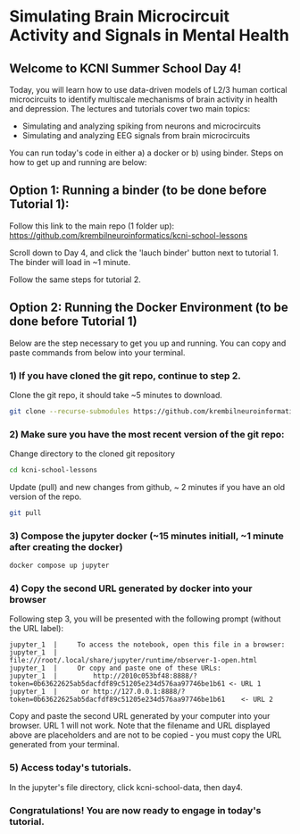 # Simulating Brain Microcircuit Activity and Signals in Mental Health

## Welcome to KCNI Summer School Day 4!

Today, you will learn how to use data-driven models of L2/3 human cortical microcircuits to 
identify multiscale mechanisms of brain activity in health and depression. The lectures and 
tutorials cover two main topics:

- Simulating and analyzing spiking from neurons and microcircuits
- Simulating and analyzing EEG signals from brain microcircuits

You can run today's code in either a) a docker or b) using binder. Steps on how to get up and running are below:

## Option 1: Running a binder (to be done before Tutorial 1):

Follow this link to the main repo (1 folder up): https://github.com/krembilneuroinformatics/kcni-school-lessons

Scroll down to Day 4, and click the 'lauch binder' button next to tutorial 1. The binder will load in ~1 minute.

Follow the same steps for tutorial 2. 

## Option 2: Running the Docker Environment (to be done before Tutorial 1)

Below are the step necessary to get you up and running. You can copy and paste commands from below into your terminal.

### 1) If you have cloned the git repo, continue to step 2.

Clone the git repo, it should take ~5 minutes to download.

```sh
git clone --recurse-submodules https://github.com/krembilneuroinformatics/kcni-school-lessons.git
```

### 2) Make sure you have the most recent version of the git repo:

Change directory to the cloned git repository
```sh
cd kcni-school-lessons
```
Update (pull) and new changes from github, ~ 2 minutes if you have an old version of the repo.
```sh
git pull
```

### 3) Compose the jupyter docker (~15 minutes initiall, ~1 minute after creating the docker)

```sh
docker compose up jupyter
```

### 4) Copy the second URL generated by docker into your browser

Following step 3, you will be presented with the following prompt (without the URL label):

```
jupyter_1  |     To access the notebook, open this file in a browser:
jupyter_1  |         file:///root/.local/share/jupyter/runtime/nbserver-1-open.html
jupyter_1  |     Or copy and paste one of these URLs:
jupyter_1  |         http://2010c053bf48:8888/?token=0b63622625ab5dacfdf89c51205e234d576aa97746be1b61 <- URL 1
jupyter_1  |      or http://127.0.0.1:8888/?token=0b63622625ab5dacfdf89c51205e234d576aa97746be1b61    <- URL 2
```

Copy and paste the second URL generated by your computer into your browser. URL 1 will not work. Note that the filename and URL
displayed above are placeholders and are not to be copied - you must copy the URL generated from your terminal. 

### 5) Access today's tutorials.

In the jupyter's file directory, click kcni-school-data, then day4.

### Congratulations! You are now ready to engage in today's tutorial. 



